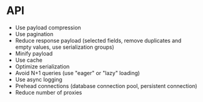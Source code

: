 # API

- Use payload compression
- Use pagination
- Reduce response payload (selected fields, remove duplicates and empty values, use serialization groups)
- Minify payload
- Use cache
- Optimize serialization
- Avoid N+1 queries (use "eager" or "lazy" loading)
- Use async logging
- Prehead connections (database connection pool, persistent connection)
- Reduce number of proxies
